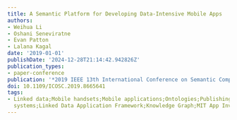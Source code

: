 ```yaml
---
title: A Semantic Platform for Developing Data-Intensive Mobile Apps
authors:
- Weihua Li
- Oshani Seneviratne
- Evan Patton
- Lalana Kagal
date: '2019-01-01'
publishDate: '2024-12-28T21:14:42.942826Z'
publication_types:
- paper-conference
publication: '*2019 IEEE 13th International Conference on Semantic Computing (ICSC)*'
doi: 10.1109/ICOSC.2019.8665641
tags:
- Linked data;Mobile handsets;Mobile applications;Ontologies;Publishing;Tools;Real-time
  systems;Linked Data Application Framework;Knowledge Graph;MIT App Inventor
---
```

